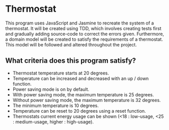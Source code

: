 # Thermostat #

  This program uses JavaScript and Jasmine to recreate the system of a thermostat. It will be created using TDD, which involves creating tests first and gradually adding source-code to correct the errors given. Furthermore, a domain model will be created to satisfy the requirements of a thermostat. This model will be followed and altered throughout the project.

## What criteria does this program satisfy?
- Thermostat temperature starts at 20 degrees.
- Temperature can be increased and decreased with an up / down function.
- Power saving mode is on by default.
- With power saving mode, the maximum temperature is 25 degrees.
- Without power saving mode, the maximum temperature is 32 degrees.
- The minimum temperature is 10 degrees.
- Temperature can be reset to 20 degrees using a reset function.
- Thermostats current energy usage can be shown (<18 : low-usage, <25 : medium-usage, higher : high-usage).
